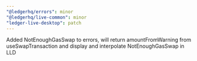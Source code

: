 ```yaml
---
"@ledgerhq/errors": minor
"@ledgerhq/live-common": minor
"ledger-live-desktop": patch
---
```


Added NotEnoughGasSwap to errors, will return amountFromWarning from useSwapTransaction and display and interpolate NotEnoughGasSwap in LLD
